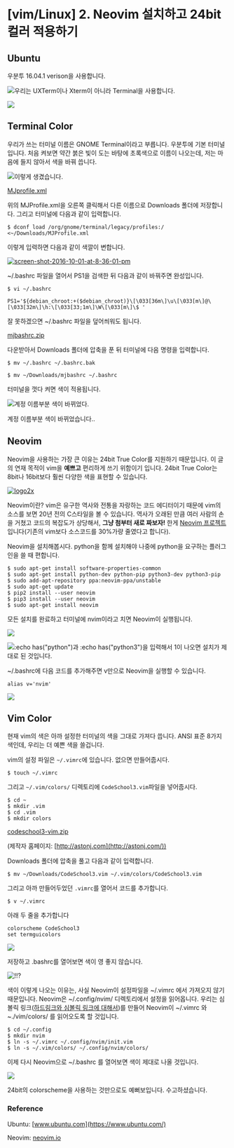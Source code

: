 # [vim/Linux] 2. Neovim 설치하고 24bit 컬러 적용하기
## Ubuntu

우분투 16.04.1 verison을 사용합니다.

![우리는 UXTerm이나 Xterm이 아니라 Terminal을 사용합니다.](https://cdn.myeongjae.kim/blog/2016/10/Screen-Shot-2016-10-01-at-7.44.01-PM.png)

 [![](https://cdn.myeongjae.kim/blog/2016/10/Screen-Shot-2016-10-01-at-7.44.17-PM.png)](https://cdn.myeongjae.kim/blog/2016/10/Screen-Shot-2016-10-01-at-7.44.17-PM.png)

## Terminal Color

우리가 쓰는 터미널 이름은 GNOME Terminal이라고 부릅니다. 우분투에 기본 터미널입니다. 처음 켜보면 약간 붉은 빛이 도는 바탕에 초록색으로 이름이 나오는데, 저는 마음에 들지 않아서 색을 바꿔 씁니다.

![이렇게 생겼습니다.](https://cdn.myeongjae.kim/blog/2016/10/Screen-Shot-2016-10-01-at-7.52.06-PM.png)

[MJprofile.xml](https://myeongjae.kim/blog_contents/2016/10/MJProfile.xml)

위의 MJProfile.xml을 오른쪽 클릭해서 다른 이름으로 Downloads 폴더에 저장합니다. 그리고 터미널에 다음과 같이 입력합니다.

`$ dconf load /org/gnome/terminal/legacy/profiles:/ <~/Downloads/MJProfile.xml`

이렇게 입력하면 다음과 같이 색깔이 변합니다.

[![screen-shot-2016-10-01-at-8-36-01-pm](https://cdn.myeongjae.kim/blog/2016/10/Screen-Shot-2016-10-01-at-8.36.01-PM.png)](https://cdn.myeongjae.kim/blog/2016/10/Screen-Shot-2016-10-01-at-8.36.01-PM.png)

 ~/.bashrc 파일을 열어서 PS1을 검색한 뒤 다음과 같이 바꿔주면 완성입니다.

`$ vi ~/.bashrc`

`PS1='${debian_chroot:+($debian_chroot)}\[\033[36m\]\u\[\033[m\]@\[\033[32m\]\h:\[\033[33;1m\]\W\[\033[m\]\$ '`

잘 못하겠으면 ~/.bashrc 파일을 덮어씌워도 됩니다.

[mjbashrc.zip](https://myeongjae.kim/blog_contents/2016/10/mjbashrc.zip)

다운받아서 Downloads 폴더에 압축을 푼 뒤 터미널에 다음 명령을 입력합니다.

`$ mv ~/.bashrc ~/.bashrc.bak`

`$ mv ~/Downloads/mjbashrc ~/.bashrc`

터미널을 껏다 켜면 색이 적용됩니다.

![계정 이름부분 색이 바뀌었다.](https://cdn.myeongjae.kim/blog/2016/10/Screen-Shot-2016-10-01-at-8.54.24-PM.png)

계정 이름부분 색이 바뀌었습니다..

## Neovim

Neovim을 사용하는 가장 큰 이유는 24bit True Color를 지원하기 때문입니다. 이 글의 연재 목적이 vim을 **예쁘고** 편리하게 쓰기 위함이기 입니다. 24bit True Color는 8bit나 16bit보다 훨씬 다양한 색을 표현할 수 있습니다.

[![logo2x](https://cdn.myeongjae.kim/blog/2016/10/logo@2x.png)](https://cdn.myeongjae.kim/blog/2016/10/logo@2x.png)

Neovim이란? vim은 유구한 역사와 전통을 자랑하는 코드 에디터이기 때문에 vim의 소스를 보면 20년 전의 C스타일을 볼 수 있습니다. 역사가 오래된 만큼 여러 사람의 손을 거쳤고 코드의 복잡도가 상당해서, **그냥 첨부터 새로 짜보자!** 한게 [Neovim 프로젝트](https://neovim.io/)입니다(기존의 vim보다 소스코드를 30%가량 줄였다고 합니다).

Neovim을 설치해봅시다. python을 함께 설치해야 나중에 python을 요구하는 플러그인을 쓸 때 편합니다.

```
$ sudo apt-get install software-properties-common
$ sudo apt-get install python-dev python-pip python3-dev python3-pip
$ sudo add-apt-repository ppa:neovim-ppa/unstable
$ sudo apt-get update
$ pip2 install --user neovim
$ pip3 install --user neovim
$ sudo apt-get install neovim
```

모든 설치를 완료하고 터미널에 nvim이라고 치면 Neovim이 실행됩니다.

[![](https://cdn.myeongjae.kim/blog/2016/10/Screen-Shot-2016-10-01-at-9.15.56-PM.png)](https://cdn.myeongjae.kim/blog/2016/10/Screen-Shot-2016-10-01-at-9.15.56-PM.png)

![:echo has("python")과 :echo has("python3")을 입력해서 1이 나오면 설치가 제대로 된 것입니다.](https://cdn.myeongjae.kim/blog/2016/10/Screen-Shot-2016-10-01-at-9.16.03-PM.png)

~/.bashrc에 다음 코드를 추가해주면 v만으로 Neovim을 실행할 수 있습니다.

`alias v='nvim'`

[![](https://cdn.myeongjae.kim/blog/2016/10/Screen-Shot-2016-10-01-at-9.25.47-PM.png)](https://cdn.myeongjae.kim/blog/2016/10/Screen-Shot-2016-10-01-at-9.25.47-PM.png) 

## Vim Color

현재 vim의 색은 아까 설정한 터미널의 색을 그대로 가져다 씁니다. ANSI 표준 8가지 색인데, 우리는 더 예쁜 색을 쓸겁니다.

vim의 설정 파일은 `~/.vimrc`에 있습니다. 없으면 만들어줍시다.

`$ touch ~/.vimrc`

그리고 `~/.vim/colors/` 디렉토리에 `CodeSchool3.vim`파일을 넣어줍시다.

``` shell
$ cd ~
$ mkdir .vim
$ cd .vim
$ mkdir colors
```

[codeschool3-vim.zip](https://cdn.myeongjae.kim/blog/2016/10/CodeSchool3.vim_.zip)

(제작자 홈페이지: [http://astonj.com](http://astonj.com/))

Downloads 폴더에 압축을 풀고 다음과 같이 입력합니다.

`$ mv ~/Downloads/CodeSchool3.vim ~/.vim/colors/CodeSchool3.vim`

그리고 아까 만들어두었던 `.vimrc`를 열어서 코드를 추가합니다.

`$ v ~/.vimrc`

아래 두 줄을 추가합니다

```
colorscheme CodeSchool3
set termguicolors
```

[![](https://cdn.myeongjae.kim/blog/2016/10/Screen-Shot-2016-10-01-at-9.37.48-PM.png)](https://cdn.myeongjae.kim/blog/2016/10/Screen-Shot-2016-10-01-at-9.37.48-PM.png)

저장하고 .bashrc를 열어보면 색이 영 좋지 않습니다.

![!!?](https://cdn.myeongjae.kim/blog/2016/10/Screen-Shot-2016-10-09-at-11.23.50-AM.png)

색이 이렇게 나오는 이유는, 사실 Neovim이 설정파일을 ~/.vimrc 에서 가져오지 않기 때문입니다. Neovim은 ~/.config/nvim/  디렉토리에서 설정을 읽어옵니다. 우리는 심볼릭 링크([하드링크와 심볼릭 링크에 대해서](http://eunguru.tistory.com/90))를 만들어 Neovim이 ~/.vimrc 와 ~./vim/colors/ 를 읽어오도록 할 것입니다.
```shell
$ cd ~/.config
$ mkdir nvim
$ ln -s ~/.vimrc ~/.config/nvim/init.vim
$ ln -s ~/.vim/colors/ ~/.config/nvim/colors/
```
이제 다시 Neovim으로 ~/.bashrc 를 열어보면 색이 제대로 나올 것입니다.

[![](https://cdn.myeongjae.kim/blog/2016/10/Screen-Shot-2016-10-01-at-9.36.07-PM.png)](https://cdn.myeongjae.kim/blog/2016/10/Screen-Shot-2016-10-01-at-9.36.07-PM.png)

24bit의 colorscheme을 사용하는 것만으로도 예뻐보입니다. 수고하셨습니다.

### Reference

Ubuntu: [www.ubuntu.com](https://www.ubuntu.com/)

Neovim: [neovim.io](https://neovim.io/)
